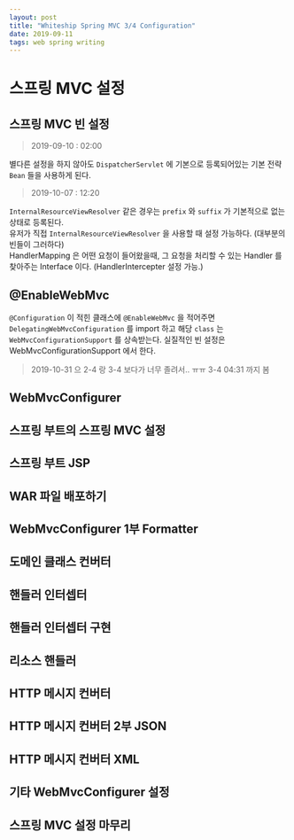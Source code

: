 ```yaml
---
layout: post
title: "Whiteship Spring MVC 3/4 Configuration"
date: 2019-09-11
tags: web spring writing
---
```


# 스프링 MVC 설정
## 스프링 MVC 빈 설정

> 2019-09-10 : 02:00

별다른 설정을 하지 않아도 `DispatcherServlet` 에 기본으로 등록되어있는 기본 전략 `Bean` 들을 사용하게 된다.  

> 2019-10-07 : 12:20

`InternalResourceViewResolver` 같은 경우는 `prefix` 와 `suffix` 가 기본적으로 없는 상태로 등록된다.  
유저가 직접 `InternalResourceViewResolver` 을 사용할 때 설정 가능하다. (대부분의 빈들이 그러하다)  
HandlerMapping 은 어떤 요청이 들어왔을때, 그 요청을 처리할 수 있는 Handler 를 찾아주는 Interface 이다. (HandlerIntercepter 설정 가능.)  

## @EnableWebMvc

`@Configuration` 이 적힌 클래스에 `@EnableWebMvc` 을 적어주면 `DelegatingWebMvcConfiguration` 를 import 하고 해당 `class` 는 `WebMvcConfigurationSupport` 를 상속받는다.
실질적인 빈 설정은 WebMvcConfigurationSupport 에서 한다.

> 2019-10-31
으 2-4 랑 3-4 보다가 너무 졸려서.. ㅠㅠ 3-4 04:31 까지 봄



## WebMvcConfigurer
## 스프링 부트의 스프링 MVC 설정
## 스프링 부트 JSP
## WAR 파일 배포하기
## WebMvcConfigurer 1부 Formatter
## 도메인 클래스 컨버터
## 핸들러 인터셉터
## 핸들러 인터셉터 구현
## 리소스 핸들러
## HTTP 메시지 컨버터
## HTTP 메시지 컨버터 2부 JSON
## HTTP 메시지 컨버터 XML
## 기타 WebMvcConfigurer 설정
## 스프링 MVC 설정 마무리
